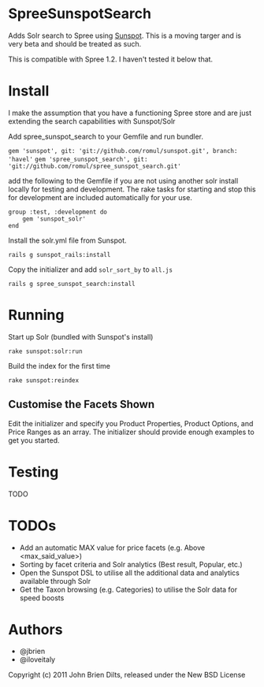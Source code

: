 SpreeSunspotSearch
==================

Adds Solr search to Spree using [Sunspot](https://github.com/sunspot/sunspot). This is a moving targer and is very beta and should be treated as such.

This is compatible with Spree 1.2. I haven't tested it below that.


Install
=======

I make the assumption that you have a functioning Spree store and are just extending the search capabilities with Sunspot/Solr

Add spree_sunspot_search to your Gemfile and run bundler.

`gem 'sunspot', git: 'git://github.com/romul/sunspot.git', branch: 'havel'`
`gem 'spree_sunspot_search', git: 'git://github.com/romul/spree_sunspot_search.git'`

add the following to the Gemfile if you are not using another solr install locally for testing and development. The rake tasks for starting and stop this for development are included automatically for your use.

	group :test, :development do
		gem 'sunspot_solr'
	end


Install the solr.yml file from Sunspot.

`rails g sunspot_rails:install`

Copy the initializer and add `solr_sort_by` to `all.js`

`rails g spree_sunspot_search:install`

Running
=======

Start up Solr (bundled with Sunspot's install)

`rake sunspot:solr:run`

Build the index for the first time

`rake sunspot:reindex`

Customise the Facets Shown
--------------------------

Edit the initializer and specify you Product Properties, Product Options, and Price Ranges as an array.
The initializer should provide enough examples to get you started.

Testing
=======

TODO

TODOs
=====

* Add an automatic MAX value for price facets (e.g. Above <max_said_value>)
* Sorting by facet criteria and Solr analytics (Best result, Popular, etc.)
* Open the Sunspot DSL to utilise all the additional data and analytics available through Solr
* Get the Taxon browsing (e.g. Categories) to utilise the Solr data for speed boosts

Authors
=======
* @jbrien
* @iloveitaly

Copyright (c) 2011 John Brien Dilts, released under the New BSD License
